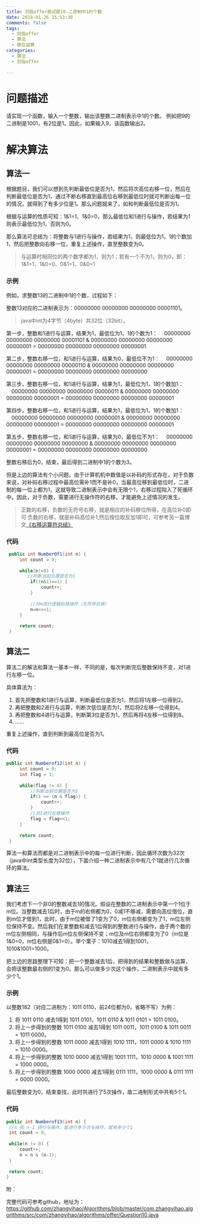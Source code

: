 ```yaml
---
title: 剑指offer面试题10-二进制中1的个数
date: 2018-01-26 15:53:30 
comments: false
tags:
  - 剑指offer
  - 算法
  - 移位运算
categories:
  - 算法
  - 剑指offer
 
---
```


# 问题描述 #

请实现一个函数，输入一个整数，输出该整数二进制表示中1的个数。
例如把9的二进制是1001，有2位是1。因此，如果输入9，该函数输出2。

<!--more-->

# 解决算法 #

## 算法一 ##

根据题目，我们可以想到先判断最低位是否为1，然后将次高位右移一位，然后在判断最低位是否为1，通过不断右移直到最高位右移到最低位时就可判断出每一位的情况，就得到了有多少位是1。那么问题就来了，如和判断最低位是否为1。

根据与运算的性质可知：1&1=1、1&0=0，那么最低位和1进行与操作，若结果为1则表示最低位为1，否则为0。

那么算法可总结为：将整数与1进行与操作，若结果为1，则最低位为1，1的个数加1，然后把整数向右移一位，重复上述操作，直至整数变为0。

> 与运算时相同位的两个数字都为1，则为1；若有一个不为1，则为0，即：1&1=1、1&0=0、0&1=1、0&0=1

### 示例 ###

例如，求整数13的二进制中1的个数，过程如下：

整数13对应的二进制表示为：00000000 00000000 00000000 00001101。 

> java中int为4字节（4byte）共32位（32bit）。

第一步，整数和1进行与运算，结果为1，最低位为1，1的个数为1：
　00000000 00000000 00000000 00001101
& 00000000 00000000 00000000 00000001
= 00000000 00000000 00000000 00000001

第二步，整数右移一位，和1进行与运算，结果为0，最低位不为1：
　00000000 00000000 00000000 00000110
& 00000000 00000000 00000000 00000001
= 00000000 00000000 00000000 00000000

第三步，整数右移一位，和1进行与运算，结果为1，最低位为1，1的个数加1：
　00000000 00000000 00000000 00000011
& 00000000 00000000 00000000 00000001
= 00000000 00000000 00000000 00000001

第四步，整数右移一位，和1进行与运算，结果为1，最低位为1，1的个数加1：
　00000000 00000000 00000000 00000001
& 00000000 00000000 00000000 00000001
= 00000000 00000000 00000000 00000001

第五步，整数右移一位，和1进行与运算，结果为0，最低位不为1：
　00000000 00000000 00000000 00000000
& 00000000 00000000 00000000 00000001
= 00000000 00000000 00000000 00000000

整数右移后为0，结束，最后得到二进制中1的个数为3。

但是上边的算法有个小问题。由于计算机机中数值是以补码的形式存在，对于负数来说，对补码右移过程中最高位需补1而不是补0，当最高位移到最低位时，二进制的每一位上都为1，这就导致二进制表示中会有无限个1，右移过程陷入了死循环中。因此，对于负数，需要进行无操作符的右移，才能避免上述情况的发生。

> 正数的右移，负数的无符号右移，就是相应的补码移位所得，在高位补0即可
> 负数的右移，就是补码高位补1,然后按位取反加1即可，可参考另一篇博文[《右移运算符总结》](http://zhangyida.cn/2018/01/26/%E5%8F%B3%E7%A7%BB%E8%BF%90%E7%AE%97%E7%AC%A6%E6%80%BB%E7%BB%93/)

### 代码 ###

```java
 public int NumberOf1(int n) {
	 int count = 0;
	 
	 while(n!=0) {
		//判断当前位置是否为1
		 if((n&1)==1) {
			 count++;
		 }
		 
		 //对n进行逻辑右移操作（无符号右移）
		 n=n>>>1;
	 }
	 
	 return count;
 }
```

## 算法二 ##

算法二的解法和算法一基本一样，不同的是，每次判断完后整数保持不变，对1进行左移一位。

具体算法为：

1. 首先把整数和1进行与运算，判断最低位是否为1，然后将1左移一位得到2。
2. 再把整数和2进行与运算，判断次低位是否为1，然后将2左移一位得到4。
3. 再把整数和4进行与运算，判断第3位是否为1，然后再将4左移一位得到8。
4. ......

重复上述操作，直到判断到最高位是否为1。

### 代码 ###

```java
public int Numberof12(int n) {
	 int count = 0;
	 int flag = 1;
	 
	 while(flag != 0) {
		 //判断当前位置是否为1
		 if(1 == (n & flag)) {
			 count++;
		 }
		 //对1进行左移操作
		 flag = flag<<1;
	 }
	 
	 return count;
 }
```

算法一和算法而都是对二进制表示中的每一位进行判断，因此循环次数为32次（java中int类型长度为32位），下面介绍一种二进制表示中有几个1就进行几次循环的算法。

## 算法三 ##

我们考虑下一个非0的整数减去1的情况。假设在整数的二进制表示中第一个1位于m位。当整数减去1后时，由于m的右侧都为0，0减1不够减，需要向高位借位，直到m位才借到1，此时，由于m位被借了1变为了0，m位右侧都变为了1，m位左侧位保持不变。然后我们在拿整数和减去1后得到的整数进行与操作，由于两个数的m位左侧相同，与操作后m位左侧保持不变；m位及m位右侧都变为了0（m位是 1&0=0，m位右侧是0&1=0）。举个栗子：1010减去1得到1001，1010&1001=1000。

把上边的思路整理下可知：把一个整数减去1后，把得到的结果和整数做与运算，会把该整数最右侧的1变为0。那么可以做多少次这个操作，二进制表示中就有多少个1。

### 示例 ###

以整数182（对应二进制为：1011 0110，前24位都为0，省略不写）为例：

1. 将 1011 0110 减去1得到 1011 0101，1011 0110 & 1011 0101 = 1011 0100。
2. 将上一步得到的整数 1011 0100 减去1得到 1011 0011，1011 0100 & 1011 0011 = 1011 0000。
3. 将上一步得到的整数 1011 0000 减去1得到 1010 1111，1011 0000 & 1010 1111 = 1010 0000。
4. 将上一步得到的整数 1010 0000 减去1得到 1001 1111，1010 0000 & 1001 1111 = 1000 0000。
5. 将上一步得到的整数 1000 0000 减去1得到 0111 1111，1000 0000 & 0111 1111 = 0000 0000。

最后整数变为0，结束查找，此时共进行了5次操作，故二进制形式中共有5个1。

### 代码 ###

```java
public int Numberof13(int n) {
 //n 和 n-1 进行与操作，能进行多少次与操作，就有多少个1
 int count = 0;
 
 while(n != 0) {
	 count++;
	 n = n & (n-1);
 }
	 
 return count;
}
```

附：

完整代码可参考github，地址为：
https://github.com/zhangyihao/Algorithms/blob/master/com.zhangyihao.algorithms/src/com/zhangyihao/algorithms/offer/Question10.java